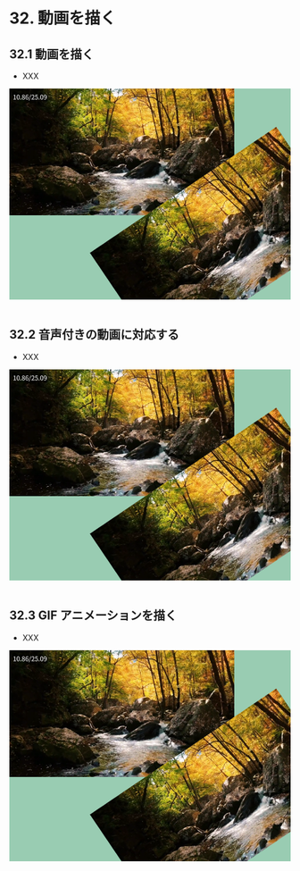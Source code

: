 # 32. 動画を描く

## 32.1 動画を描く
- XXX
	
![](https://raw.githubusercontent.com/Siv3D/siv3d.site.resource/main/2025/tutorial2/video/1.png)

```cpp

```


## 32.2 音声付きの動画に対応する
- XXX
	
![](https://raw.githubusercontent.com/Siv3D/siv3d.site.resource/main/2025/tutorial2/video/1.png)

```cpp

```


## 32.3 GIF アニメーションを描く
- XXX
	
![](https://raw.githubusercontent.com/Siv3D/siv3d.site.resource/main/2025/tutorial2/video/1.png)

```cpp

```
